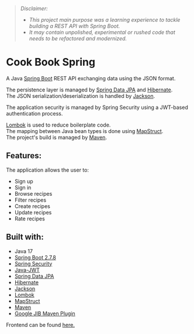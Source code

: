 >*Disclaimer:* 
>- *This project main purpose was a learning experience to tackle building a REST API with Spring Boot.*
>- *It may contain unpolished, experimental or rushed code that needs to be refactored and modernized.*
>
# Cook Book Spring

A Java [Spring Boot](https://spring.io/projects/spring-boot) REST API exchanging data using the JSON format.

The persistence layer is managed by [Spring Data JPA](https://spring.io/projects/spring-data-jpa) and [Hibernate](https://hibernate.org).  
The JSON serialization/deserialization is handled by [Jackson](https://github.com/FasterXML/jackson).  

The application security is managed by Spring Security using a JWT-based authentication process.

[Lombok](https://projectlombok.org) is used to reduce boilerplate code.  
The mapping between Java bean types is done using [MapStruct](https://mapstruct.org).  
The project's build is managed by [Maven](https://maven.apache.org).  

## Features:
The application allows the user to:
- Sign up
- Sign in
- Browse recipes
- Filter recipes
- Create recipes
- Update recipes
- Rate recipes

## Built with:
- Java 17
- [Spring Boot 2.7.8](https://spring.io/projects/spring-boot)
- [Spring Security](https://docs.spring.io/spring-security/reference/index.html)
- [Java-JWT](https://github.com/auth0/java-jwt)
- [Spring Data JPA](https://spring.io/projects/spring-data-jpa)
- [Hibernate](https://hibernate.org)
- [Jackson](https://github.com/FasterXML/jackson)
- [Lombok](https://projectlombok.org)
- [MapStruct](https://mapstruct.org)
- [Maven](https://maven.apache.org)
- [Google JIB Maven Plugin](https://github.com/GoogleContainerTools/jib/tree/master/jib-maven-plugin)

Frontend can be found [here.](https://github.com/qble2/cook-book-angular-app)
